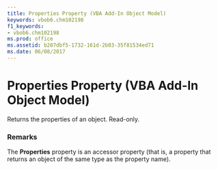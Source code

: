 ```yaml
---
title: Properties Property (VBA Add-In Object Model)
keywords: vbob6.chm102198
f1_keywords:
- vbob6.chm102198
ms.prod: office
ms.assetid: b207dbf5-1732-161d-2b03-35f81534ed71
ms.date: 06/08/2017
---
```



# Properties Property (VBA Add-In Object Model)



Returns the properties of an object. Read-only.

### Remarks

The  **Properties** property is an accessor property (that is, a property that returns an object of the same type as the property name).

